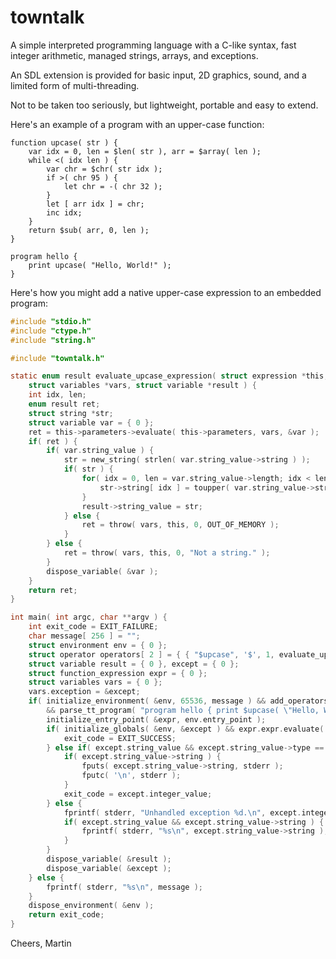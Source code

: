 # towntalk

A simple interpreted programming language with a C-like syntax,
fast integer arithmetic, managed strings, arrays, and exceptions.

An SDL extension is provided for basic input, 2D graphics, sound, and 
a limited form of multi-threading.

Not to be taken too seriously, but lightweight, portable and easy to extend.

Here's an example of a program with an upper-case function:

```
function upcase( str ) {
	var idx = 0, len = $len( str ), arr = $array( len );
	while <( idx len ) {
		var chr = $chr( str idx );
		if >( chr 95 ) {
			let chr = -( chr 32 );
		}
		let [ arr idx ] = chr;
		inc idx;
	}
	return $sub( arr, 0, len );
}

program hello {
	print upcase( "Hello, World!" );
}
```

Here's how you might add a native upper-case expression to an embedded program:

```C
#include "stdio.h"
#include "ctype.h"
#include "string.h"

#include "towntalk.h"

static enum result evaluate_upcase_expression( struct expression *this,
	struct variables *vars, struct variable *result ) {
	int idx, len;
	enum result ret;
	struct string *str;
	struct variable var = { 0 };
	ret = this->parameters->evaluate( this->parameters, vars, &var );
	if( ret ) {
		if( var.string_value ) {
			str = new_string( strlen( var.string_value->string ) );
			if( str ) {
				for( idx = 0, len = var.string_value->length; idx < len; idx++ ) {
					str->string[ idx ] = toupper( var.string_value->string[ idx ] );
				}
				result->string_value = str;
			} else {
				ret = throw( vars, this, 0, OUT_OF_MEMORY );
			}
		} else {
			ret = throw( vars, this, 0, "Not a string." );
		}
		dispose_variable( &var );
	}
	return ret;
}

int main( int argc, char **argv ) {
	int exit_code = EXIT_FAILURE;
	char message[ 256 ] = "";
	struct environment env = { 0 };
	struct operator operators[ 2 ] = { { "$upcase", '$', 1, evaluate_upcase_expression, NULL }, { NULL } };
	struct variable result = { 0 }, except = { 0 };
	struct function_expression expr = { 0 };
	struct variables vars = { 0 };
	vars.exception = &except;
	if( initialize_environment( &env, 65536, message ) && add_operators( operators, &env, message )
		&& parse_tt_program( "program hello { print $upcase( \"Hello, World!\" ); } ", "hello", &env, message ) ) {
		initialize_entry_point( &expr, env.entry_point );
		if( initialize_globals( &env, &except ) && expr.expr.evaluate( &expr.expr, &vars, &result ) ) {
			exit_code = EXIT_SUCCESS;
		} else if( except.string_value && except.string_value->type == EXIT ) {
			if( except.string_value->string ) {
				fputs( except.string_value->string, stderr );
				fputc( '\n', stderr );
			}
			exit_code = except.integer_value;
		} else {
			fprintf( stderr, "Unhandled exception %d.\n", except.integer_value );
			if( except.string_value && except.string_value->string ) {
				fprintf( stderr, "%s\n", except.string_value->string );
			}
		}
		dispose_variable( &result );
		dispose_variable( &except );
	} else {
		fprintf( stderr, "%s\n", message );
	}
	dispose_environment( &env );
	return exit_code;
}
```

Cheers,
Martin
